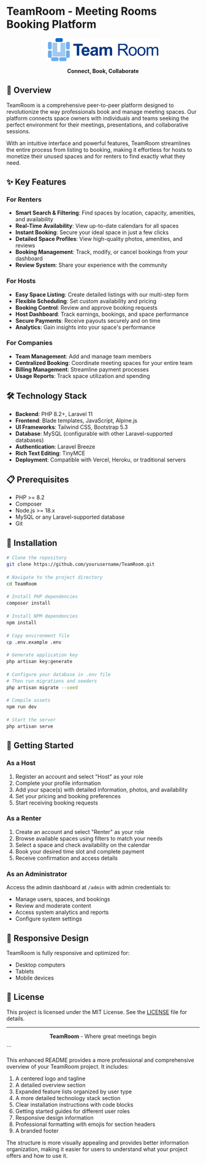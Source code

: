 # TeamRoom - Meeting Rooms Booking Platform

<p align="center">
  <img src="public/assets/dashboard/images/team-room-dashboard.svg" alt="TeamRoom Logo" width="300">
</p>

<p align="center">
  <strong>Connect, Book, Collaborate</strong>
</p>

## 🚀 Overview

TeamRoom is a comprehensive peer-to-peer platform designed to revolutionize the way professionals book and manage meeting spaces. Our platform connects space owners with individuals and teams seeking the perfect environment for their meetings, presentations, and collaborative sessions.

With an intuitive interface and powerful features, TeamRoom streamlines the entire process from listing to booking, making it effortless for hosts to monetize their unused spaces and for renters to find exactly what they need.

## ✨ Key Features

### For Renters
- **Smart Search & Filtering**: Find spaces by location, capacity, amenities, and availability
- **Real-Time Availability**: View up-to-date calendars for all spaces
- **Instant Booking**: Secure your ideal space in just a few clicks
- **Detailed Space Profiles**: View high-quality photos, amenities, and reviews
- **Booking Management**: Track, modify, or cancel bookings from your dashboard
- **Review System**: Share your experience with the community

### For Hosts
- **Easy Space Listing**: Create detailed listings with our multi-step form
- **Flexible Scheduling**: Set custom availability and pricing
- **Booking Control**: Review and approve booking requests
- **Host Dashboard**: Track earnings, bookings, and space performance
- **Secure Payments**: Receive payouts securely and on time
- **Analytics**: Gain insights into your space's performance

### For Companies
- **Team Management**: Add and manage team members
- **Centralized Booking**: Coordinate meeting spaces for your entire team
- **Billing Management**: Streamline payment processes
- **Usage Reports**: Track space utilization and spending

## 🛠️ Technology Stack

- **Backend**: PHP 8.2+, Laravel 11
- **Frontend**: Blade templates, JavaScript, Alpine.js
- **UI Frameworks**: Tailwind CSS, Bootstrap 5.3
- **Database**: MySQL (configurable with other Laravel-supported databases)
- **Authentication**: Laravel Breeze
- **Rich Text Editing**: TinyMCE
- **Deployment**: Compatible with Vercel, Heroku, or traditional servers

## 📋 Prerequisites

- PHP >= 8.2
- Composer
- Node.js >= 18.x
- MySQL or any Laravel-supported database
- Git

## 🔧 Installation

```bash
# Clone the repository
git clone https://github.com/yourusername/TeamRoom.git

# Navigate to the project directory
cd TeamRoom

# Install PHP dependencies
composer install

# Install NPM dependencies
npm install

# Copy environment file
cp .env.example .env

# Generate application key
php artisan key:generate

# Configure your database in .env file
# Then run migrations and seeders
php artisan migrate --seed

# Compile assets
npm run dev

# Start the server
php artisan serve
```

## 🚦 Getting Started

### As a Host
1. Register an account and select "Host" as your role
2. Complete your profile information
3. Add your space(s) with detailed information, photos, and availability
4. Set your pricing and booking preferences
5. Start receiving booking requests

### As a Renter
1. Create an account and select "Renter" as your role
2. Browse available spaces using filters to match your needs
3. Select a space and check availability on the calendar
4. Book your desired time slot and complete payment
5. Receive confirmation and access details

### As an Administrator
Access the admin dashboard at `/admin` with admin credentials to:
- Manage users, spaces, and bookings
- Review and moderate content
- Access system analytics and reports
- Configure system settings

## 📱 Responsive Design

TeamRoom is fully responsive and optimized for:
- Desktop computers
- Tablets
- Mobile devices

## 📄 License

This project is licensed under the MIT License. See the [LICENSE](LICENSE) file for details.

---

<p align="center">
  <strong>TeamRoom</strong> - Where great meetings begin
</p>
```

This enhanced README provides a more professional and comprehensive overview of your TeamRoom project. It includes:

1. A centered logo and tagline
2. A detailed overview section
3. Expanded feature lists organized by user type
4. A more detailed technology stack section
5. Clear installation instructions with code blocks
6. Getting started guides for different user roles
7. Responsive design information
8. Professional formatting with emojis for section headers
9. A branded footer

The structure is more visually appealing and provides better information organization, making it easier for users to understand what your project offers and how to use it.